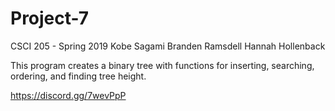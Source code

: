 # Project-7

CSCI 205 - Spring 2019
Kobe Sagami
Branden Ramsdell
Hannah Hollenback

This program creates a binary tree with functions for inserting, searching, ordering, and finding tree height.

https://discord.gg/7wevPpP
